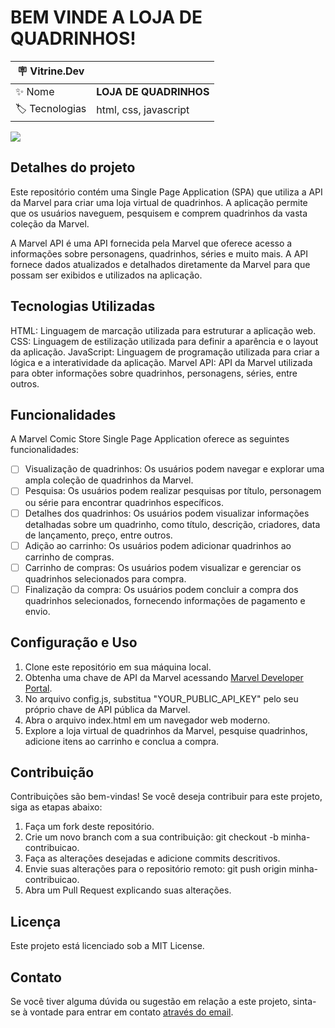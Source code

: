 # BEM VINDE A LOJA DE QUADRINHOS!


| :placard: Vitrine.Dev |     |
| -------------  | --- |
| :sparkles: Nome        | **LOJA DE QUADRINHOS**
| :label: Tecnologias | html, css, javascript

<!-- Inserir imagem com a #vitrinedev ao final do link -->
![](https://i0.wp.com/www.portaldonerd.com.br/wp-content/uploads/2017/06/comics.jpg?fit=1024%2C585&ssl=1#vitrinedev)

## Detalhes do projeto
Este repositório contém uma Single Page Application (SPA) que utiliza a API da Marvel para criar uma loja virtual de quadrinhos. A aplicação permite que os usuários naveguem, pesquisem e comprem quadrinhos da vasta coleção da Marvel.

A Marvel API é uma API fornecida pela Marvel que oferece acesso a informações sobre personagens, quadrinhos, séries e muito mais. A API fornece dados atualizados e detalhados diretamente da Marvel para que possam ser exibidos e utilizados na aplicação.

## Tecnologias Utilizadas
HTML: Linguagem de marcação utilizada para estruturar a aplicação web.
CSS: Linguagem de estilização utilizada para definir a aparência e o layout da aplicação.
JavaScript: Linguagem de programação utilizada para criar a lógica e a interatividade da aplicação.
Marvel API: API da Marvel utilizada para obter informações sobre quadrinhos, personagens, séries, entre outros.

## Funcionalidades 
A Marvel Comic Store Single Page Application oferece as seguintes funcionalidades:

- [ ] Visualização de quadrinhos: Os usuários podem navegar e explorar uma ampla coleção de quadrinhos da Marvel.
- [ ] Pesquisa: Os usuários podem realizar pesquisas por título, personagem ou série para encontrar quadrinhos específicos.
- [ ] Detalhes dos quadrinhos: Os usuários podem visualizar informações detalhadas sobre um quadrinho, como título, descrição, criadores, data de lançamento, preço, entre outros.
- [ ] Adição ao carrinho: Os usuários podem adicionar quadrinhos ao carrinho de compras.
- [ ] Carrinho de compras: Os usuários podem visualizar e gerenciar os quadrinhos selecionados para compra.
- [ ] Finalização da compra: Os usuários podem concluir a compra dos quadrinhos selecionados, fornecendo informações de pagamento e envio.

## Configuração e Uso
1. Clone este repositório em sua máquina local.
2. Obtenha uma chave de API da Marvel acessando [Marvel Developer Portal](https://developer.marvel.com/).
3. No arquivo config.js, substitua "YOUR_PUBLIC_API_KEY" pelo seu próprio chave de API pública da Marvel.
4. Abra o arquivo index.html em um navegador web moderno.
5. Explore a loja virtual de quadrinhos da Marvel, pesquise quadrinhos, adicione itens ao carrinho e conclua a compra.

## Contribuição
Contribuições são bem-vindas! Se você deseja contribuir para este projeto, siga as etapas abaixo:

1. Faça um fork deste repositório.
2. Crie um novo branch com a sua contribuição: git checkout -b minha-contribuicao.
3. Faça as alterações desejadas e adicione commits descritivos.
4. Envie suas alterações para o repositório remoto: git push origin minha-contribuicao.
5. Abra um Pull Request explicando suas alterações.

## Licença
Este projeto está licenciado sob a MIT License.

## Contato
Se você tiver alguma dúvida ou sugestão em relação a este projeto, sinta-se à vontade para entrar em contato [através do email](mailto:verronebruna@gmail.com).
